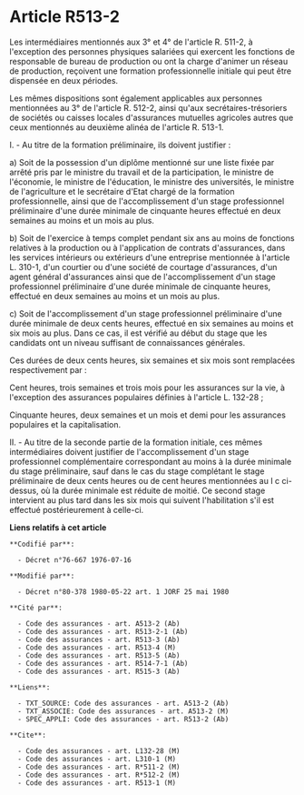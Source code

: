 # Article R513-2

Les intermédiaires mentionnés aux 3° et 4° de l'article R. 511-2, à l'exception des personnes physiques salariées qui
exercent les fonctions de responsable de bureau de production ou ont la charge d'animer un réseau de production, reçoivent
une formation professionnelle initiale qui peut être dispensée en deux périodes.

Les mêmes dispositions sont également applicables aux personnes mentionnées au 3° de l'article R. 512-2, ainsi qu'aux
secrétaires-trésoriers de sociétés ou caisses locales d'assurances mutuelles agricoles autres que ceux mentionnés au deuxième
alinéa de l'article R. 513-1.

I. - Au titre de la formation préliminaire, ils doivent justifier :

a) Soit de la possession d'un diplôme mentionné sur une liste fixée par arrêté pris par le ministre du travail et de la
participation, le ministre de l'économie, le ministre de l'éducation, le ministre des universités, le ministre de
l'agriculture et le secrétaire d'Etat chargé de la formation professionnelle, ainsi que de l'accomplissement d'un stage
professionnel préliminaire d'une durée minimale de cinquante heures effectué en deux semaines au moins et un mois au plus.

b) Soit de l'exercice à temps complet pendant six ans au moins de fonctions relatives à la production ou à l'application de
contrats d'assurances, dans les services intérieurs ou extérieurs d'une entreprise mentionnée à l'article L. 310-1, d'un
courtier ou d'une société de courtage d'assurances, d'un agent général d'assurances ainsi que de l'accomplissement d'un stage
professionnel préliminaire d'une durée minimale de cinquante heures, effectué en deux semaines au moins et un mois au plus.

c) Soit de l'accomplissement d'un stage professionnel préliminaire d'une durée minimale de deux cents heures, effectué en six
semaines au moins et six mois au plus. Dans ce cas, il est vérifié au début du stage que les candidats ont un niveau
suffisant de connaissances générales.

Ces durées de deux cents heures, six semaines et six mois sont remplacées respectivement par :

Cent heures, trois semaines et trois mois pour les assurances sur la vie, à l'exception des assurances populaires définies à
l'article L. 132-28 ;

Cinquante heures, deux semaines et un mois et demi pour les assurances populaires et la capitalisation.

II. - Au titre de la seconde partie de la formation initiale, ces mêmes intermédiaires doivent justifier de l'accomplissement
d'un stage professionnel complémentaire correspondant au moins à la durée minimale du stage préliminaire, sauf dans le cas du
stage complétant le stage préliminaire de deux cents heures ou de cent heures mentionnées au I c ci-dessus, où la durée
minimale est réduite de moitié. Ce second stage intervient au plus tard dans les six mois qui suivent l'habilitation s'il est
effectué postérieurement à celle-ci.

**Liens relatifs à cet article**

	**Codifié par**:

	  - Décret n°76-667 1976-07-16

	**Modifié par**:

	  - Décret n°80-378 1980-05-22 art. 1 JORF 25 mai 1980

	**Cité par**:

	  - Code des assurances - art. A513-2 (Ab)
	  - Code des assurances - art. R513-2-1 (Ab)
	  - Code des assurances - art. R513-3 (Ab)
	  - Code des assurances - art. R513-4 (M)
	  - Code des assurances - art. R513-5 (Ab)
	  - Code des assurances - art. R514-7-1 (Ab)
	  - Code des assurances - art. R515-3 (Ab)

	**Liens**:

	  - TXT_SOURCE: Code des assurances - art. A513-2 (Ab)
	  - TXT_ASSOCIE: Code des assurances - art. A513-2 (M)
	  - SPEC_APPLI: Code des assurances - art. R513-2 (Ab)

	**Cite**:

	  - Code des assurances - art. L132-28 (M)
	  - Code des assurances - art. L310-1 (M)
	  - Code des assurances - art. R*511-2 (M)
	  - Code des assurances - art. R*512-2 (M)
	  - Code des assurances - art. R513-1 (M)
